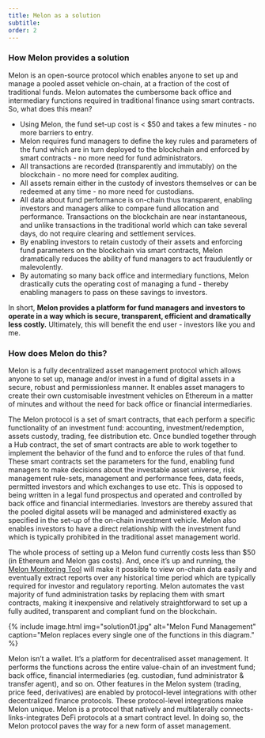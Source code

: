 ```yaml
---
title: Melon as a solution
subtitle: 
order: 2
---
```


### How Melon provides a solution 

Melon is an open-source protocol which enables anyone to set up and manage a pooled asset vehicle on-chain, at a fraction of the cost of traditional funds. Melon automates the cumbersome back office and intermediary functions required in traditional finance using smart contracts. So, what does this mean? 


- Using Melon, the fund set-up cost is < $50 and takes a few minutes - no more barriers to entry.
- Melon requires fund managers to define the key rules and parameters of the fund which are in turn deployed to the blockchain and enforced by smart contracts - no more need for fund administrators.
- All transactions are recorded (transparently and immutably) on the blockchain - no more need for complex auditing.
- All assets remain either in the custody of investors themselves or can be redeemed at any time - no more need for custodians.
- All data about fund performance is on-chain thus transparent, enabling investors and managers alike to compare fund allocation and performance. 
Transactions on the blockchain are near instantaneous, and unlike transactions in the traditional world which can take several days, do not require clearing and settlement services.  
- By enabling investors to retain custody of their assets and enforcing fund parameters on the blockchain via smart contracts, Melon dramatically reduces the ability of fund managers to act fraudulently or malevolently. 
- By automating so many back office and intermediary functions, Melon drastically cuts the operating cost of managing a fund - thereby enabling managers to pass on these savings to investors. 


In short, **Melon provides a platform for fund managers and investors to operate in a way which is secure, transparent, efficient and dramatically less costly.** Ultimately, this will benefit the end user - investors like you and me. 

### How does Melon do this? 

Melon is a fully decentralized asset management protocol which allows anyone to set up, manage and/or invest in a fund of digital assets in a secure, robust and permissionless manner. It enables asset managers to create their own customisable investment vehicles on Ethereum in a matter of minutes and without the need for back office or financial intermediaries.

The Melon protocol is a set of smart contracts, that each perform a specific functionality of an investment fund: accounting, investment/redemption, assets custody, trading, fee distribution etc. Once bundled together through a Hub contract, the set of smart contracts are able to work together to implement the behavior of the fund and to enforce the rules of that fund. These smart contracts set the parameters for the fund, enabling fund managers to make decisions about the investable asset universe, risk management rule-sets, management and performance fees, data feeds, permitted investors and which exchanges to use etc.  This is opposed to being written in a legal fund prospectus and operated and controlled by back office and financial intermediaries. Investors are thereby assured that the pooled digital assets will be managed and administered exactly as specified in the set-up of the on-chain investment vehicle. Melon also enables investors to have a direct relationship with the investment fund which is typically prohibited in the traditional asset management world.

The whole process of setting up a Melon fund currently costs less than $50 (in Ethereum and Melon gas costs). And, once it’s up and running, the [Melon Monitoring Tool](http://monitoring.melon.network/#/engine) will make it possible to view on-chain data easily and eventually extract reports over any historical time period which are typically required for investor and regulatory reporting. Melon automates the vast majority of fund administration tasks by replacing them with smart contracts, making it inexpensive and relatively straightforward to set up a fully audited, transparent and compliant fund on the blockchain. 

{% include image.html img="solution01.jpg" alt="Melon Fund Management" caption="Melon replaces every single one of the functions in this diagram." %}

Melon isn’t a wallet. It’s a platform for decentralised asset management. It performs the functions across the entire value-chain of an investment fund; back office, financial intermediaries (eg. custodian, fund administrator & transfer agent), and so on. Other features in the Melon system (trading, price feed, derivatives) are enabled by protocol-level integrations with other decentralized finance protocols. These protocol-level integrations make Melon unique. Melon is a protocol that natively and multilaterally connects-links-integrates DeFi protocols at a smart contract level. In doing so, the Melon protocol paves the way for a new form of asset management.
